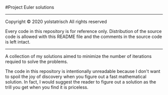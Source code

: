 #Project Euler solutions

---

Copyright © 2020 yolstatrisch
All rights reserved

Every code in this repository is for reference only. Distribution of the 
source code is allowed with this README file and the comments in the source code is left intact.

---

A collection of my solutions aimed to minimize the number of iterations requied to solve the problems.


The code in this repository is intentionally unreadable because I don't want to spoil the joy of discovery when you figure out a fast mathematical solution. In fact, I would suggest the reader to figure out a solution as the trill you get when you find it is priceless.
